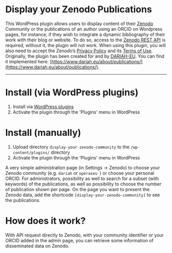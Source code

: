 # Display your Zenodo Publications

This WordPress plugin allows users to display content of their [Zenodo](https://zenodo.org/) Community or the publications of an author using an ORCID on Wordpress pages, for instance, if they wish to integrate a dynamic bibliography of their work with their blog or website.
To do so, access to the [Zenodo REST API](https://developers.zenodo.org/) is required, without it, the
plugin will not work. When using this plugin, you will also need to accept the Zenodo’s [Privacy Policy](https://about.zenodo.org/privacy-policy/) and its [Terms of Use](https://about.zenodo.org/terms/).
Originally, the plugin has been created for and by [DARIAH-EU](https://www.dariah.eu). You can find it implemented here: [https://www.dariah.eu/about/publications/](https://www.dariah.eu/about/publications/).

---

# Install (via WordPress plugins)
1. Install via [WordPress plugins](https://www.wordpress.org/plugins/display-your-zenodo-community)
1. Activate the plugin through the 'Plugins' menu in WordPress

# Install (manually)
1. Upload directory `display-your-zenodo-community` to the `/wp-content/plugins/` directory
1. Activate the plugin through the 'Plugins' menu in WordPress

A very simple administration page (in Settings -> Zenodo) to choose your Zenodo community (e.g. `dariah` or `operaseu
`) or choose your personal ORCID. For administrators, possibility as well to search for a subset (with keywords) of
 the publications, as well as possibility to choose the number of publication shown per page. 
On the page you want to present the Zenodo data, add the shortcode `[display-your-zenodo-community]` to see the publications.
# How does it work?
With API request directly to Zenodo, with your community identifier or your ORCID added in the admin page, you can
 retrieve some information of disseminated data on Zenodo.
